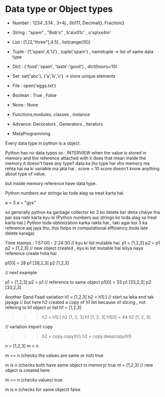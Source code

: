 # Data type or Object types

- Number : 1234 ,3.14 , 3+4j , 0b111, Decimal(), Fraction()

- String : "spam" , "Bob's" , b'a\x01c' , u'sp\xs4m'

- List : [1,[2,"three"],4.5] , list(range(10))

- Tuple : (1,'spam',4,'U') , tuple('spam') , nametuple -> list of same data type

- Dict : {'food':'spam', 'taste':'good'} , dict(hours=10)

- Set: set('abc'), {'a','b','c'} -> store unique elements

- File : open('eggs.txt')

- Boolean : True , False

- None : None

- Functions,modules, classes , instance

- Advance: Decorators , Generators , Iterators

- MetaProgramming


Every data type in python is a object.


Python has no data types so :
INTERVIEW
when the value is stored in memory and the reference attached with it does that mean inside the memory it doesn't have any type?
data ka jho type hai vho memory ma rehta hai na ki variable ma jata hai .
score = 10
score doesn't know anything about type of value.

but inside memory reference have data type.

Python numbers aur strings ko toda alag sa treat karta hai.

a = 3
a = "gys"

so generally python ka garbage collector ko 3 ko delete kar dena chaiye tha par asa nahi karta kyu ki
 (Python numbers aur strings ko toda alag sa treat karta hai.)
Python toda obtimization karka rakta hai , taki agar koi 3 ka reference aaj jaya tho, this helps in computational efficiency.(toda late delete karaga)



Time stamps : 1:57:00 - 2:24:30
// kyu ki list mutable hai.
p1 = [1,2,3]
p2 = p1
p2 = [1,2,3]  // new object created , kyu ki list mutable hai isliya naya reference create hota hai

p1[0] = 28
p1
[28,2,3]
p2
[1,2,3]


// next example

p1 = [1,2,3]
p2 = p1 // reference to same object
p1[0] = 33
p1
[33,2,3]
p2
[33,2,3]



Another Gand Faad variation
h1 = [1,2,3]
h2 = h1[:] // start sa leka end tak jayaga
// but here h2 created a copy of h1 list because of slicing , not refering to h1 object or list
h1 = [1,2,3]
>>> h2 = h1[:]
>>> h2
[1, 2, 3]
>>> h1
[1, 2, 3]
>>> h1[0] = 44
>>> h2
[1, 2, 3]


// variation
import copy
>>> h2 = copy.copy(h1)
>>> h2 = copy.deepcopy(h1)



n = [1,2,3]
m = n

m == n (checks the values are same or not)
true

m is n (checks both have same object in memory)
true
m = [1,2,3]  // new object is created here.

m == n (checks values)
true

m is n (checks for same object)
false